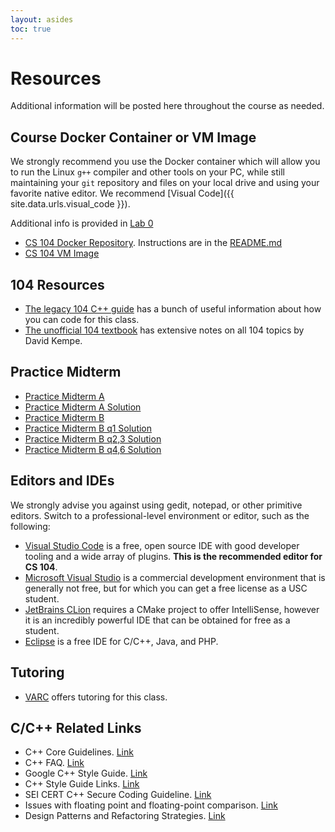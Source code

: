 ```yaml
---
layout: asides
toc: true
---
```


# Resources

Additional information will be posted here throughout the course as needed.

## Course Docker Container or VM Image

We strongly recommend you use the Docker container which will allow you to run the Linux `g++` compiler and other tools on your PC, while still maintaining your `git` repository and files on your local drive and using your favorite native editor. We recommend [Visual Code]({{ site.data.urls.visual_code }}). 

Additional info is provided in [Lab 0]({{site.url}}/labs/lab0/index.html)

 - [CS 104 Docker Repository]({{site.data.urls.docker_repo}}). Instructions are in the [README.md]({{site.data.urls.docker_repo}}/blob/main/README.md)
 - [CS 104 VM Image]({{site.data.urls.vm}})

## 104 Resources

- [The legacy 104 C++ guide](./guide-coding.pdf) has a bunch of useful information about how you can code for this class. 
- [The unofficial 104 textbook](./textbook-data-structures.pdf) has extensive notes on all 104 topics by David Kempe.

## Practice Midterm

- [Practice Midterm A](./midterm-b.pdf)
- [Practice Midterm A Solution](./midterm-b-sol.pdf) 
- [Practice Midterm B](./midterm-c.pdf)
- [Practice Midterm B q1 Solution](./midterm-c-q1sol.png)
- [Practice Midterm B q2,3 Solution](./midterm-c-q2q3sol.jpg)
- [Practice Midterm B q4,6 Solution](./midterm-c-q4q6sol.jpg)

## Editors and IDEs

We strongly advise you against using gedit, notepad, or other primitive editors.
Switch to a professional-level environment or editor, such as the following:

- [Visual Studio Code](https://code.visualstudio.com/) is a free, open source IDE with good developer tooling and a wide array of plugins. **This is the recommended editor for CS 104**.
- [Microsoft Visual Studio](https://visualstudio.microsoft.com/) is a commercial development environment that is generally not free, but for which you can get a free license as a USC student.
- [JetBrains CLion](https://www.jetbrains.com/clion/) requires a CMake project to offer IntelliSense, however it is an incredibly powerful IDE that can be obtained for free as a student.
- [Eclipse](https://www.eclipse.org/) is a free IDE for C/C++, Java, and PHP.

## Tutoring

- [VARC](http://viterbi.usc.edu/varc/) offers tutoring for this class.

## C/C++ Related Links

- C++ Core Guidelines. [Link](https://isocpp.org/wiki/faq/coding-standards)
- C++ FAQ. [Link](https://isocpp.org/faq)
- Google C++ Style Guide. [Link](https://google.github.io/styleguide/cppguide.html)
- C++ Style Guide Links. [Link](http://isocpp.github.io/CppCoreGuidelines/CppCoreGuidelines)
- SEI CERT C++ Secure Coding Guideline. [Link](https://wiki.sei.cmu.edu/confluence/pages/viewpage.action?pageId=88046682)
- Issues with floating point and floating-point comparison. [Link](https://randomascii.wordpress.com/2012/02/25/comparing-floating-point-numbers-2012-edition/)
- Design Patterns and Refactoring Strategies. [Link](https://sourcemaking.com/)


<!--
## Background Lectures

 - Mark Redekopp put together [several lectures](http://ee.usc.edu/~redekopp/csmodules.html) recapping material that you should have learned in CSCI 103. These may be particularly helpful if you are a transfer student and your intro class was not as comprehensive as CSCI 103.

 -->